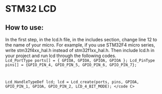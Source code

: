 # STM32 LCD
## How to use:
In the first step, in the lcd.h file, in the includes section, change line 12 to the name of your micro.
For example, if you use STM32F4 micro series, write stm32f4xx_hal.h instead of stm32f1xx_hal.h.
Then include lcd.h in your project and run lcd through the following codes.
<code C>
  Lcd_PortType ports[] = { GPIOA, GPIOA, GPIOA, GPIOA };
  Lcd_PinType pins[] = {GPIO_PIN_4, GPIO_PIN_5, GPIO_PIN_6, GPIO_PIN_7};
	
  Lcd_HandleTypeDef lcd;
  lcd = Lcd_create(ports, pins, GPIOA, GPIO_PIN_1, GPIOA, GPIO_PIN_2, LCD_4_BIT_MODE);
</code C>
